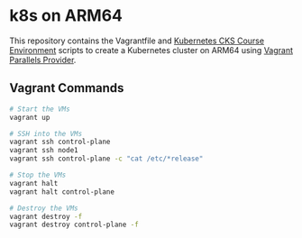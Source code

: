 # k8s on ARM64

This repository contains the Vagrantfile and [Kubernetes CKS Course Environment](https://github.com/killer-sh/cks-course-environment) scripts to create a Kubernetes cluster on ARM64 using [Vagrant Parallels Provider](https://github.com/Parallels/vagrant-parallels).

## Vagrant Commands

```bash
# Start the VMs
vagrant up

# SSH into the VMs
vagrant ssh control-plane
vagrant ssh node1
vagrant ssh control-plane -c "cat /etc/*release"

# Stop the VMs
vagrant halt
vagrant halt control-plane

# Destroy the VMs
vagrant destroy -f
vagrant destroy control-plane -f
```